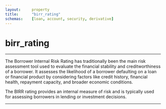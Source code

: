 ```yaml
---
layout:     property
title:      "birr_rating"
schemas:    [loan, account, security, derivative]
---
```


# birr_rating

---
The Borrower Internal Risk Rating has traditionally been the main risk assessment tool used to evaluate the financial stability and creditworthiness of a borrower. It assesses the likelihood of a borrower defaulting on a loan or financial product by considering factors like credit history, financial health, repayment capacity, and broader economic conditions.

The BIRR rating provides an internal measure of risk and is typically used for assessing borrowers in lending or investment decisions.

---
[osfi bd]: https://www.osfi-bsif.gc.ca/en/data-forms/reporting-returns/filing-financial-returns/financial-reporting-instructions/irb-credit-data-retail-portfolio-part-1-bd
[osfi bb]: https://www.osfi-bsif.gc.ca/en/data-forms/reporting-returns/filing-financial-returns/financial-reporting-instructions/irb-credit-data-wholesale-portfolio-part-1-bb
